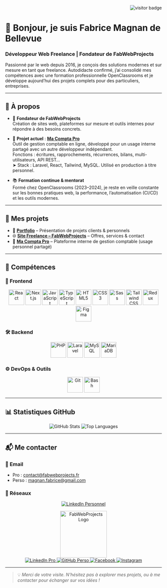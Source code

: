 <div align="right">
  <img src="https://visitor-badge.laobi.icu/badge?page_id=FabriceDevPro.FabriceDevPro" alt="visitor badge" />
</div>

# 👋 Bonjour, je suis Fabrice Magnan de Bellevue  
### Développeur Web Freelance | Fondateur de FabWebProjects

Passionné par le web depuis 2016, je conçois des solutions modernes et sur mesure en tant que freelance. Autodidacte confirmé, j’ai consolidé mes compétences avec une formation professionnelle OpenClassrooms et je développe aujourd’hui des projets complets pour des particuliers, entreprises.

---

## 🌟 À propos

- 🎯 **Fondateur de FabWebProjects**  
  Création de sites web, plateformes sur mesure et outils internes pour répondre à des besoins concrets.

- 🔧 **Projet actuel** : [**Ma Compta Pro**](https://ma-compta-pro.fabwebprojects.fr/)  
  Outil de gestion comptable en ligne, développé pour un usage interne partagé avec un autre développeur indépendant.  
  Fonctions : écritures, rapprochements, récurrences, bilans, multi-utilisateurs, API REST…  
  ➤ Stack : Laravel, React, Tailwind, MySQL. Utilisé en production à titre personnel.

- 📚 **Formation continue & mentorat**  
  Formé chez OpenClassrooms (2023–2024), je reste en veille constante sur les bonnes pratiques web, la performance, l’automatisation (CI/CD) et les outils modernes.

---

## 🚀 Mes projets

- 🔗 **[Portfolio](https://portfolio.fabwebprojects.fr/)** – Présentation de projets clients & personnels
- 🌐 **[Site Freelance – FabWebProjects](https://fabwebprojects.fr/)** – Offres, services & contact
- 💼 **[Ma Compta Pro](https://ma-compta-pro.fabwebprojects.fr/)** – Plateforme interne de gestion comptable (usage personnel partagé)

---

## 💼 Compétences

### 🔧 Frontend
<p align="center">
  <img src="https://profilinator.rishav.dev/skills-assets/react-original-wordmark.svg" alt="React" height="50" />
  <img src="https://profilinator.rishav.dev/skills-assets/nextjs.png" alt="Next.js" height="50" />
  <img src="https://profilinator.rishav.dev/skills-assets/javascript-original.svg" alt="JavaScript" height="50" />
  <img src="https://profilinator.rishav.dev/skills-assets/typescript-original.svg" alt="TypeScript" height="50" />
  <img src="https://profilinator.rishav.dev/skills-assets/html5-original-wordmark.svg" alt="HTML5" height="50" />
  <img src="https://profilinator.rishav.dev/skills-assets/css3-original-wordmark.svg" alt="CSS3" height="50" />
  <img src="https://profilinator.rishav.dev/skills-assets/sass-original.svg" alt="Sass" height="50" />
  <img src="https://profilinator.rishav.dev/skills-assets/tailwindcss.svg" alt="Tailwind CSS" height="50" />
  <img src="https://profilinator.rishav.dev/skills-assets/redux-original.svg" alt="Redux" height="50" />
  <img src="https://profilinator.rishav.dev/skills-assets/figma-icon.svg" alt="Figma" height="50" />
</p>

### 🛠 Backend
<p align="center">
  <img src="https://profilinator.rishav.dev/skills-assets/php-original.svg" alt="PHP" height="50" />
  <img src="https://profilinator.rishav.dev/skills-assets/laravel-plain-wordmark.svg" alt="Laravel" height="50" />
  <img src="https://profilinator.rishav.dev/skills-assets/mysql-original-wordmark.svg" alt="MySQL" height="50" />
  <img src="https://profilinator.rishav.dev/skills-assets/mariadb.png" alt="MariaDB" height="50" />
</p>

### ⚙️ DevOps & Outils
<p align="center">
  <img src="https://profilinator.rishav.dev/skills-assets/git-scm-icon.svg" alt="Git" height="50" />
  <img src="https://profilinator.rishav.dev/skills-assets/gnu_bash-icon.svg" alt="Bash" height="50" />
</p>

---

## 📊 Statistiques GitHub

<p align="center">
  <img src="https://github-readme-stats.vercel.app/api?username=FabriceDevPro&show_icons=true&count_private=true&hide_border=true" alt="GitHub Stats" />
  <img src="https://github-readme-stats.vercel.app/api/top-langs?username=FabriceDevPro&layout=compact&hide_border=true" alt="Top Languages" />
</p>

---

## 📬 Me contacter

### 📧 Email
- Pro : [contact@fabwebprojects.fr](mailto:contact@fabwebprojects.fr)
- Perso : [magnan.fabrice@gmail.com](mailto:magnan.fabrice@gmail.com)

### 🔗 Réseaux

<p align="center">
  <a href="https://linkedin.com/in/fabrice-magnan-de-bellevue" target="_blank">
    <img src="https://img.shields.io/badge/linkedin-%231E77B5.svg?&style=for-the-badge&logo=linkedin&logoColor=white" alt="LinkedIn Personnel" />
  </a>
</p>

<p align="center">
  <img src="https://apifreelance.fabwebprojects.fr/profile_images/logo.png" alt="FabWebProjects Logo" width="150" />
  <br/>
  <a href="https://www.linkedin.com/company/fabwebprojects/" target="_blank">
    <img src="https://img.shields.io/badge/linkedin-%231E77B5.svg?&style=for-the-badge&logo=linkedin&logoColor=white" alt="LinkedIn Pro" />
  </a>
  <a href="https://github.com/Fabrice-Perso" target="_blank">
    <img src="https://img.shields.io/badge/github-%2324292e.svg?&style=for-the-badge&logo=github&logoColor=white" alt="GitHub Perso" />
  </a>
  <a href="https://www.facebook.com/FabWebProjects" target="_blank">
    <img src="https://img.shields.io/badge/facebook-%232E87FB.svg?&style=for-the-badge&logo=facebook&logoColor=white" alt="Facebook" />
  </a>
  <a href="https://instagram.com/fabwebprojects" target="_blank">
    <img src="https://img.shields.io/badge/instagram-%23000000.svg?&style=for-the-badge&logo=instagram&logoColor=white" alt="Instagram" />
  </a>
</p>

---

> 💡 *Merci de votre visite. N’hésitez pas à explorer mes projets, ou à me contacter pour échanger sur vos idées !*
